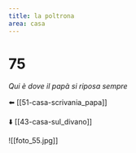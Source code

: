 ```yaml
---
title: la poltrona
area: casa
---
```

# 75
_Qui è dove il papà si riposa sempre_

⬅️ [[51-casa-scrivania_papa]]

⬇️ [[43-casa-sul_divano]]

![[foto_55.jpg]]